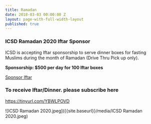 ```yaml
---
title: Ramadan
date: 2018-03-03 00:00:00 Z
layout: page-with-full-width-layout
published: true
---
```


### ICSD Ramadan 2020 Iftar Sponsor  
  
ICSD is accepting Iftar sponsorship to serve dinner boxes for fasting Muslims during the month of Ramadan (Drive Thru Pick up only).   
  
__Sponsorship: $500 per day for 100 Iftar boxes__
  
<a class="btn btn-sm btn-success" href="https://goodbricksapp.com/icsd.org/cause/ramadan-iftar" target="_blank" rel="noopener noreferrer" >Sponsor Iftar</a>


### To receive Iftar/Dinner. please subscribe here

<a href="https://tinyurl.com/YBWLPOVD" target="_blank" rel="noopener noreferrer" >https://tinyurl.com/YBWLPOVD</a>


![ICSD Ramadan 2020.jpeg]({{site.baseurl}}/media/ICSD Ramadan 2020.jpeg)
